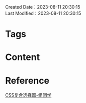 Created Date：2023-08-11 20:30:15  
Last Modified：2023-08-11 20:30:15

# Tags

# Content

# Reference

[CSS复合选择器-组团学](https://www.zutuanxue.com/home/9/94_766)
